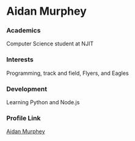 # Aidan Murphey

### Academics

Computer Science student at NJIT

### Interests

Programming, track and field, Flyers, and Eagles

### Development

Learning Python and Node.js

### Profile Link

[Aidan Murphey](https://github.com/ZeezCode)

